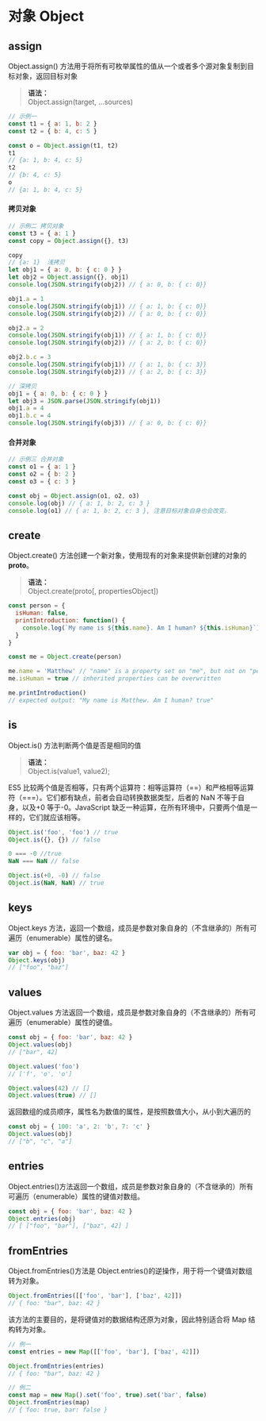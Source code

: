 # 对象 Object

<style>
  .highlighted{background:#f9f2f4;color:#c7254e}
  b{color:#333}
</style>

## assign

Object.assign() 方法用于将所有可枚举属性的值从一个或者多个源对象复制到目标对象，返回目标对象

> <b>语法：</b> </br>Object.assign(target, ...sources)

```js
// 示例一
const t1 = { a: 1, b: 2 }
const t2 = { b: 4, c: 5 }

const o = Object.assign(t1, t2)
t1
// {a: 1, b: 4, c: 5}
t2
// {b: 4, c: 5}
o
// {a: 1, b: 4, c: 5}
```

#### 拷贝对象

```js
// 示例二 拷贝对象
const t3 = { a: 1 }
const copy = Object.assign({}, t3)

copy
// {a: 1}  浅拷贝
let obj1 = { a: 0, b: { c: 0 } }
let obj2 = Object.assign({}, obj1)
console.log(JSON.stringify(obj2)) // { a: 0, b: { c: 0}}

obj1.a = 1
console.log(JSON.stringify(obj1)) // { a: 1, b: { c: 0}}
console.log(JSON.stringify(obj2)) // { a: 0, b: { c: 0}}

obj2.a = 2
console.log(JSON.stringify(obj1)) // { a: 1, b: { c: 0}}
console.log(JSON.stringify(obj2)) // { a: 2, b: { c: 0}}

obj2.b.c = 3
console.log(JSON.stringify(obj1)) // { a: 1, b: { c: 3}}
console.log(JSON.stringify(obj2)) // { a: 2, b: { c: 3}}

// 深拷贝
obj1 = { a: 0, b: { c: 0 } }
let obj3 = JSON.parse(JSON.stringify(obj1))
obj1.a = 4
obj1.b.c = 4
console.log(JSON.stringify(obj3)) // { a: 0, b: { c: 0}}
```

#### 合并对象

```js
// 示例三 合并对象
const o1 = { a: 1 }
const o2 = { b: 2 }
const o3 = { c: 3 }

const obj = Object.assign(o1, o2, o3)
console.log(obj) // { a: 1, b: 2, c: 3 }
console.log(o1) // { a: 1, b: 2, c: 3 }, 注意目标对象自身也会改变。
```

## create

Object.create() 方法创建一个新对象，使用现有的对象来提供新创建的对象的**proto**。

> <b>语法：</b> </br>Object.create(proto[, propertiesObject])

```js
const person = {
  isHuman: false,
  printIntroduction: function() {
    console.log(`My name is ${this.name}. Am I human? ${this.isHuman}`)
  }
}

const me = Object.create(person)

me.name = 'Matthew' // "name" is a property set on "me", but not on "person"
me.isHuman = true // inherited properties can be overwritten

me.printIntroduction()
// expected output: "My name is Matthew. Am I human? true"
```

## is

Object.is() 方法判断两个值是否是相同的值

> <b>语法：</b> </br>Object.is(value1, value2);

ES5 比较两个值是否相等，只有两个运算符：相等运算符（==）和严格相等运算符（===）。它们都有缺点，前者会自动转换数据类型，后者的 NaN 不等于自身，以及+0 等于-0。JavaScript 缺乏一种运算，在所有环境中，只要两个值是一样的，它们就应该相等。

```js
Object.is('foo', 'foo') // true
Object.is({}, {}) // false

0 === -0 //true
NaN === NaN // false

Object.is(+0, -0) // false
Object.is(NaN, NaN) // true
```

## keys

Object.keys 方法，返回一个数组，成员是参数对象自身的（不含继承的）所有可遍历（enumerable）属性的键名。

```js
var obj = { foo: 'bar', baz: 42 }
Object.keys(obj)
// ["foo", "baz"]
```

## values

Object.values 方法返回一个数组，成员是参数对象自身的（不含继承的）所有可遍历（enumerable）属性的键值。

```js
const obj = { foo: 'bar', baz: 42 }
Object.values(obj)
// ["bar", 42]

Object.values('foo')
// ['f', 'o', 'o']

Object.values(42) // []
Object.values(true) // []
```

返回数组的成员顺序，属性名为数值的属性，是按照数值大小，从小到大遍历的

```js
const obj = { 100: 'a', 2: 'b', 7: 'c' }
Object.values(obj)
// ["b", "c", "a"]
```

## entries

Object.entries()方法返回一个数组，成员是参数对象自身的（不含继承的）所有可遍历（enumerable）属性的键值对数组。

```js
const obj = { foo: 'bar', baz: 42 }
Object.entries(obj)
// [ ["foo", "bar"], ["baz", 42] ]
```

## fromEntries

Object.fromEntries()方法是 Object.entries()的逆操作，用于将一个键值对数组转为对象。

```js
Object.fromEntries([['foo', 'bar'], ['baz', 42]])
// { foo: "bar", baz: 42 }
```

该方法的主要目的，是将键值对的数据结构还原为对象，因此特别适合将 Map 结构转为对象。

```js
// 例一
const entries = new Map([['foo', 'bar'], ['baz', 42]])

Object.fromEntries(entries)
// { foo: "bar", baz: 42 }

// 例二
const map = new Map().set('foo', true).set('bar', false)
Object.fromEntries(map)
// { foo: true, bar: false }
```

<!-- 评论 -->
<ClientOnly>
  <livere/>
</ClientOnly>
